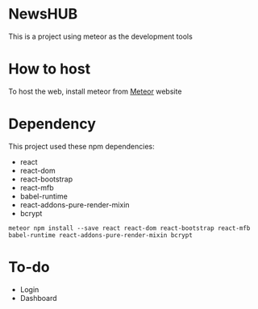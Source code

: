 # NewsHUB
This is a project using meteor as the development tools 

# How to host
To host the web, install meteor from [Meteor](https://www.meteor.com/install) website

# Dependency
This project used these npm dependencies:
  - react
  - react-dom
  - react-bootstrap
  - react-mfb
  - babel-runtime
  - react-addons-pure-render-mixin
  - bcrypt
  
```
meteor npm install --save react react-dom react-bootstrap react-mfb babel-runtime react-addons-pure-render-mixin bcrypt
```
# To-do
  - Login 
  - Dashboard
